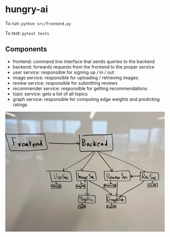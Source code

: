 # hungry-ai

To run: `python src/frontend.py`

To test: `pytest tests`

## Components

- frontend: command line interface that sends queries to the backend
- backend: forwards requests from the frontend to the proper service
- user service: responsible for signing up / in / out
- image service: responsible for uploading / retrieving images
- review service: responsible for submitting reviews
- recommender service: responsible for getting recommendations
- topic service: gets a list of all topics
- graph service: responsible for computing edge weights and predicting ratings

![diagram of architecture](architecture.jpg)
